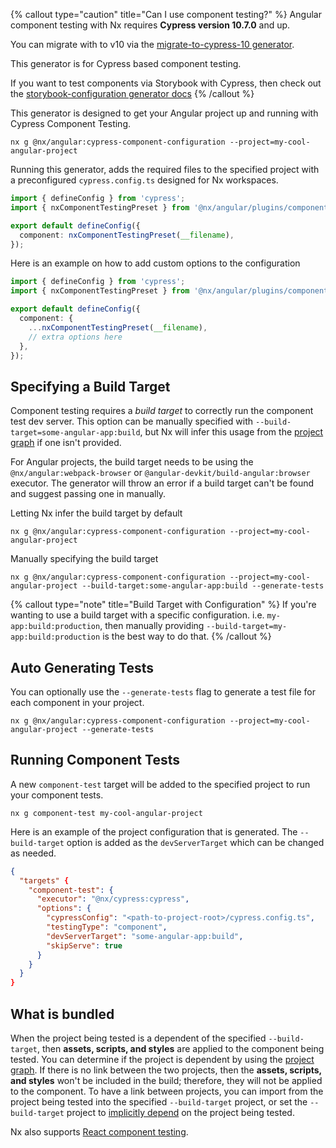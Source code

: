 {% callout type="caution" title="Can I use component testing?" %}
Angular component testing with Nx requires **Cypress version 10.7.0** and up.

You can migrate with to v10 via the [migrate-to-cypress-10 generator](/packages/cypress/generators/migrate-to-cypress-10).

This generator is for Cypress based component testing.

If you want to test components via Storybook with Cypress, then check out the [storybook-configuration generator docs](/packages/angular/generators/storybook-configuration)
{% /callout %}

This generator is designed to get your Angular project up and running with Cypress Component Testing.

```shell
nx g @nx/angular:cypress-component-configuration --project=my-cool-angular-project
```

Running this generator, adds the required files to the specified project with a preconfigured `cypress.config.ts` designed for Nx workspaces.

```ts {% fileName="cypress.config.ts" %}
import { defineConfig } from 'cypress';
import { nxComponentTestingPreset } from '@nx/angular/plugins/component-testing';

export default defineConfig({
  component: nxComponentTestingPreset(__filename),
});
```

Here is an example on how to add custom options to the configuration

```ts {% fileName="cypress.config.ts" %}
import { defineConfig } from 'cypress';
import { nxComponentTestingPreset } from '@nx/angular/plugins/component-testing';

export default defineConfig({
  component: {
    ...nxComponentTestingPreset(__filename),
    // extra options here
  },
});
```

## Specifying a Build Target

Component testing requires a _build target_ to correctly run the component test dev server. This option can be manually specified with `--build-target=some-angular-app:build`, but Nx will infer this usage from the [project graph](/concepts/mental-model#the-project-graph) if one isn't provided.

For Angular projects, the build target needs to be using the `@nx/angular:webpack-browser` or
`@angular-devkit/build-angular:browser` executor.
The generator will throw an error if a build target can't be found and suggest passing one in manually.

Letting Nx infer the build target by default

```shell
nx g @nx/angular:cypress-component-configuration --project=my-cool-angular-project
```

Manually specifying the build target

```shell
nx g @nx/angular:cypress-component-configuration --project=my-cool-angular-project --build-target:some-angular-app:build --generate-tests
```

{% callout type="note" title="Build Target with Configuration" %}
If you're wanting to use a build target with a specific configuration. i.e. `my-app:build:production`,
then manually providing `--build-target=my-app:build:production` is the best way to do that.
{% /callout %}

## Auto Generating Tests

You can optionally use the `--generate-tests` flag to generate a test file for each component in your project.

```shell
nx g @nx/angular:cypress-component-configuration --project=my-cool-angular-project --generate-tests
```

## Running Component Tests

A new `component-test` target will be added to the specified project to run your component tests.

```shell
nx g component-test my-cool-angular-project
```

Here is an example of the project configuration that is generated. The `--build-target` option is added as the `devServerTarget` which can be changed as needed.

```json {% fileName="project.json" %}
{
  "targets" {
    "component-test": {
      "executor": "@nx/cypress:cypress",
      "options": {
        "cypressConfig": "<path-to-project-root>/cypress.config.ts",
        "testingType": "component",
        "devServerTarget": "some-angular-app:build",
        "skipServe": true
      }
    }
  }
}
```

## What is bundled

When the project being tested is a dependent of the specified `--build-target`, then **assets, scripts, and styles** are applied to the component being tested. You can determine if the project is dependent by using the [project graph](/core-features/explore-graph). If there is no link between the two projects, then the **assets, scripts, and styles** won't be included in the build; therefore, they will not be applied to the component. To have a link between projects, you can import from the project being tested into the specified `--build-target` project, or set the `--build-target` project to [implicitly depend](/reference/project-configuration#implicitdependencies) on the project being tested.

Nx also supports [React component testing](/packages/angular/generators/cypress-component-configuration).
